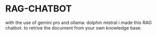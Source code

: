 # RAG-CHATBOT
with the use of gemini pro and ollama: dolphin mistral i made this RAG chatbot. to retrive the document from your own knowledge base. 
